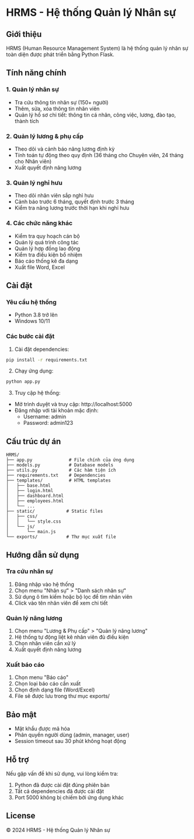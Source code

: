 # HRMS - Hệ thống Quản lý Nhân sự

## Giới thiệu
HRMS (Human Resource Management System) là hệ thống quản lý nhân sự toàn diện được phát triển bằng Python Flask.

## Tính năng chính

### 1. Quản lý nhân sự
- Tra cứu thông tin nhân sự (150+ người)
- Thêm, sửa, xóa thông tin nhân viên
- Quản lý hồ sơ chi tiết: thông tin cá nhân, công việc, lương, đào tạo, thành tích

### 2. Quản lý lương & phụ cấp
- Theo dõi và cảnh báo nâng lương định kỳ
- Tính toán tự động theo quy định (36 tháng cho Chuyên viên, 24 tháng cho Nhân viên)
- Xuất quyết định nâng lương

### 3. Quản lý nghỉ hưu
- Theo dõi nhân viên sắp nghỉ hưu
- Cảnh báo trước 6 tháng, quyết định trước 3 tháng
- Kiểm tra nâng lương trước thời hạn khi nghỉ hưu

### 4. Các chức năng khác
- Kiểm tra quy hoạch cán bộ
- Quản lý quá trình công tác
- Quản lý hợp đồng lao động
- Kiểm tra điều kiện bổ nhiệm
- Báo cáo thống kê đa dạng
- Xuất file Word, Excel

## Cài đặt

### Yêu cầu hệ thống
- Python 3.8 trở lên
- Windows 10/11

### Các bước cài đặt

1. Cài đặt dependencies:
```bash
pip install -r requirements.txt
```

2. Chạy ứng dụng:
```bash
python app.py
```

3. Truy cập hệ thống:
- Mở trình duyệt và truy cập: http://localhost:5000
- Đăng nhập với tài khoản mặc định:
  - Username: admin
  - Password: admin123

## Cấu trúc dự án

```
HRMS/
├── app.py              # File chính của ứng dụng
├── models.py           # Database models
├── utils.py            # Các hàm tiện ích
├── requirements.txt    # Dependencies
├── templates/          # HTML templates
│   ├── base.html
│   ├── login.html
│   ├── dashboard.html
│   ├── employees.html
│   └── ...
├── static/            # Static files
│   ├── css/
│   │   └── style.css
│   └── js/
│       └── main.js
└── exports/           # Thư mục xuất file
```

## Hướng dẫn sử dụng

### Tra cứu nhân sự
1. Đăng nhập vào hệ thống
2. Chọn menu "Nhân sự" > "Danh sách nhân sự"
3. Sử dụng ô tìm kiếm hoặc bộ lọc để tìm nhân viên
4. Click vào tên nhân viên để xem chi tiết

### Quản lý nâng lương
1. Chọn menu "Lương & Phụ cấp" > "Quản lý nâng lương"
2. Hệ thống tự động liệt kê nhân viên đủ điều kiện
3. Chọn nhân viên cần xử lý
4. Xuất quyết định nâng lương

### Xuất báo cáo
1. Chọn menu "Báo cáo"
2. Chọn loại báo cáo cần xuất
3. Chọn định dạng file (Word/Excel)
4. File sẽ được lưu trong thư mục exports/

## Bảo mật
- Mật khẩu được mã hóa
- Phân quyền người dùng (admin, manager, user)
- Session timeout sau 30 phút không hoạt động

## Hỗ trợ
Nếu gặp vấn đề khi sử dụng, vui lòng kiểm tra:
1. Python đã được cài đặt đúng phiên bản
2. Tất cả dependencies đã được cài đặt
3. Port 5000 không bị chiếm bởi ứng dụng khác

## License
© 2024 HRMS - Hệ thống Quản lý Nhân sự
